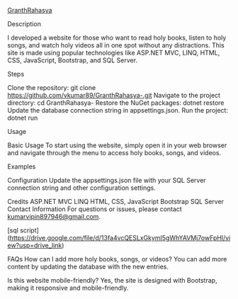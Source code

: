 [GranthRahasya](https://granthrahasya.bsite.net/)

Description

I developed a website for those who want to read holy books, listen to holy songs, and watch holy videos all in one spot without any distractions. This site is made using popular technologies like ASP.NET MVC, LINQ, HTML, CSS, JavaScript, Bootstrap, and SQL Server.


Steps

Clone the repository: git clone https://github.com/vkumar89/GranthRahasya-.git
Navigate to the project directory: cd GranthRahasya-
Restore the NuGet packages: dotnet restore
Update the database connection string in appsettings.json.
Run the project: dotnet run

Usage

Basic Usage
To start using the website, simply open it in your web browser and navigate through the menu to access holy books, songs, and videos.

Examples

Configuration
Update the appsettings.json file with your SQL Server connection string and other configuration settings.

Credits
ASP.NET MVC
LINQ
HTML, CSS, JavaScript
Bootstrap
SQL Server
Contact Information
For questions or issues, please contact kumarvipin897946@gmail.com.


[sql script] (https://drive.google.com/file/d/13fa4vcQESLxGkymI5gWhYAVMj7owFpHl/view?usp=drive_link)

FAQs
How can I add more holy books, songs, or videos?
You can add more content by updating the database with the new entries.

Is this website mobile-friendly?
Yes, the site is designed with Bootstrap, making it responsive and mobile-friendly.
